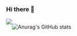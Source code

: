 ### Hi there 👋
<div style="display:flex; flex-direction:row;">
    <a href="https://velog.io/@coding_cat" target="_blank">
        <img src="https://img.shields.io/badge/
        velog-20C997?style=flat&logo=Velog&logoColor=white"/>
    </a>


![Anurag's GitHub stats](https://github-readme-stats.vercel.app/api?username=jongkweanlee&show_icons=true&theme=aura_dark)
